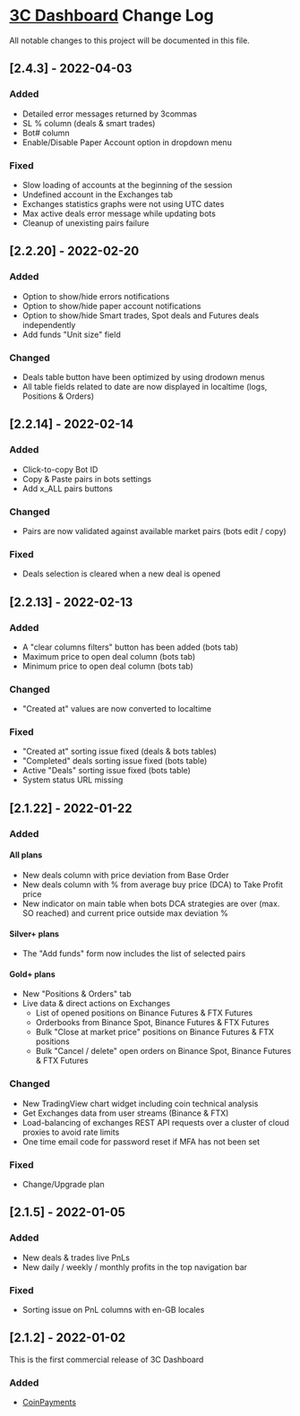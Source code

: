 # [3C Dashboard](https://www.3cdashboard.com) Change Log
All notable changes to this project will be documented in this file.


## [2.4.3] - 2022-04-03

### Added
- Detailed error messages returned by 3commas
- SL % column (deals & smart trades)
- Bot# column
- Enable/Disable Paper Account option in dropdown menu

### Fixed
- Slow loading of accounts at the beginning of the session
- Undefined account in the Exchanges tab
- Exchanges statistics graphs were not using UTC dates
- Max active deals error message while updating bots
- Cleanup of unexisting pairs failure


## [2.2.20] - 2022-02-20

### Added
- Option to show/hide errors notifications
- Option to show/hide paper account notifications
- Option to show/hide Smart trades, Spot deals and Futures deals independently
- Add funds "Unit size" field
 
### Changed
- Deals table button have been optimized by using drodown menus
- All table fields related to date are now displayed in localtime (logs, Positions & Orders)


## [2.2.14] - 2022-02-14
 
### Added
- Click-to-copy Bot ID
- Copy & Paste pairs in bots settings
- Add x_ALL pairs buttons
 
### Changed
- Pairs are now validated against available market pairs (bots edit / copy)

### Fixed
- Deals selection is cleared when a new deal is opened


## [2.2.13] - 2022-02-13
 
### Added
- A "clear columns filters" button has been added (bots tab)
- Maximum price to open deal column (bots tab)
- Minimum price to open deal column (bots tab)
 
### Changed
- "Created at" values are now converted to localtime
 
### Fixed
- "Created at" sorting issue fixed (deals & bots tables)
- "Completed" deals sorting issue fixed (bots table)
- Active "Deals" sorting issue fixed (bots table)
- System status URL missing

 
## [2.1.22] - 2022-01-22
 
### Added
#### All plans
- New deals column with price deviation from Base Order
- New deals column with % from average buy price (DCA) to Take Profit price
- New indicator on main table when bots DCA strategies are over (max. SO reached) and current price outside max deviation %
  
#### Silver+ plans
- The "Add funds" form now includes the list of selected pairs

#### Gold+ plans
- New "Positions & Orders" tab
- Live data & direct actions on Exchanges
  - List of opened positions on Binance Futures & FTX Futures
  - Orderbooks from Binance Spot, Binance Futures & FTX Futures
  - Bulk "Close at market price" positions on Binance Futures & FTX positions
  - Bulk "Cancel / delete" open orders on Binance Spot, Binance Futures & FTX Futures
 
### Changed
- New TradingView chart widget including coin technical analysis
- Get Exchanges data from user streams (Binance & FTX)
- Load-balancing of exchanges REST API requests over a cluster of cloud proxies to avoid rate limits
- One time email code for password reset if MFA has not been set
 
### Fixed
- Change/Upgrade plan


## [2.1.5] - 2022-01-05

### Added
- New deals & trades live PnLs
- New daily / weekly / monthly profits in the top navigation bar

### Fixed
- Sorting issue on PnL columns with en-GB locales

 
## [2.1.2] - 2022-01-02
 
This is the first commercial release of 3C Dashboard
   
### Added
- [CoinPayments](https://coinpayments.net)
